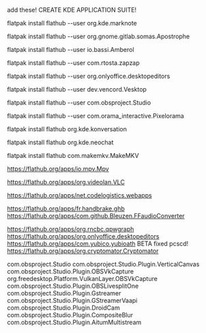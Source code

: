 add these! CREATE KDE APPLICATION SUITE!

flatpak install flathub --user org.kde.marknote

flatpak install flathub --user org.gnome.gitlab.somas.Apostrophe

flatpak install flathub --user io.bassi.Amberol

flatpak install flathub --user com.rtosta.zapzap

flatpak install flathub --user org.onlyoffice.desktopeditors

flatpak install flathub --user dev.vencord.Vesktop

flatpak install flathub --user com.obsproject.Studio

flatpak install flathub --user com.orama_interactive.Pixelorama

flatpak install flathub org.kde.konversation

flatpak install flathub org.kde.neochat

flatpak install flathub com.makemkv.MakeMKV

https://flathub.org/apps/io.mpv.Mpv

https://flathub.org/apps/org.videolan.VLC

https://flathub.org/apps/net.codelogistics.webapps

https://flathub.org/apps/fr.handbrake.ghb
https://flathub.org/apps/com.github.Bleuzen.FFaudioConverter

https://flathub.org/apps/org.rncbc.qpwgraph
https://flathub.org/apps/org.onlyoffice.desktopeditors
https://flathub.org/apps/com.yubico.yubioath BETA fixed pcscd!
https://flathub.org/apps/org.cryptomator.Cryptomator

com.obsproject.Studio
com.obsproject.Studio.Plugin.VerticalCanvas
com.obsproject.Studio.Plugin.OBSVkCapture
org.freedesktop.Platform.VulkanLayer.OBSVkCapture
com.obsproject.Studio.Plugin.OBSLivesplitOne
com.obsproject.Studio.Plugin.Gstreamer
com.obsproject.Studio.Plugin.GStreamerVaapi
com.obsproject.Studio.Plugin.DroidCam
com.obsproject.Studio.Plugin.CompositeBlur
com.obsproject.Studio.Plugin.AitumMultistream
